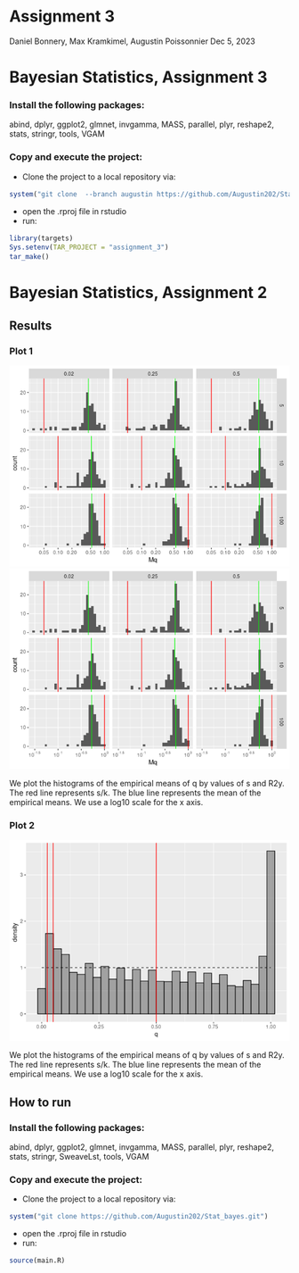 Assignment 3
================
Daniel Bonnery, Max Kramkimel, Augustin Poissonnier
Dec 5, 2023

# Bayesian Statistics, Assignment 3

### Install the following packages:

abind, dplyr, ggplot2, glmnet, invgamma, MASS, parallel, plyr, reshape2,
stats, stringr, tools, VGAM

### Copy and execute the project:

-   Clone the project to a local repository via:

``` r
system("git clone  --branch augustin https://github.com/Augustin202/Stat_bayes.git")
```

-   open the .rproj file in rstudio
-   run:

``` r
library(targets)
Sys.setenv(TAR_PROJECT = "assignment_3")
tar_make()
```

# Bayesian Statistics, Assignment 2

## Results

### Plot 1

![](README_files/figure-gfm/unnamed-chunk-6-1.png)<!-- -->![](README_files/figure-gfm/unnamed-chunk-6-2.png)<!-- -->

We plot the histograms of the empirical means of q by values of s and
R2y. The red line represents s/k. The blue line represents the mean of
the empirical means. We use a log10 scale for the x axis.

### Plot 2

![](README_files/figure-gfm/unnamed-chunk-7-1.png)<!-- -->

We plot the histograms of the empirical means of q by values of s and
R2y. The red line represents s/k. The blue line represents the mean of
the empirical means. We use a log10 scale for the x axis.

## How to run

### Install the following packages:

abind, dplyr, ggplot2, glmnet, invgamma, MASS, parallel, plyr, reshape2,
stats, stringr, SweaveLst, tools, VGAM

### Copy and execute the project:

-   Clone the project to a local repository via:

``` r
system("git clone https://github.com/Augustin202/Stat_bayes.git")
```

-   open the .rproj file in rstudio
-   run:

``` r
source(main.R)
```
